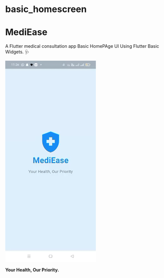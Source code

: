 # basic_homescreen

# MediEase

A Flutter medical consultation app Basic HomePAge UI Using Flutter Basic Widgets. 🩺

![App Demo](assets/demo.gif)

**Your Health, Our Priority.**

